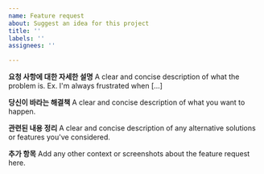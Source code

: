 ```yaml
---
name: Feature request
about: Suggest an idea for this project
title: ''
labels: ''
assignees: ''

---
```


**요청 사항에 대한 자세한 설명**
A clear and concise description of what the problem is. Ex. I'm always frustrated when [...]

**당신이 바라는 해결책**
A clear and concise description of what you want to happen.

**관련된 내용 정리**
A clear and concise description of any alternative solutions or features you've considered.

**추가 항목**
Add any other context or screenshots about the feature request here.
